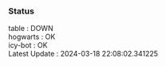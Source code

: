 ### Status


table : DOWN  
hogwarts : OK  
icy-bot : OK  
Latest Update : 2024-03-18 22:08:02.341225
